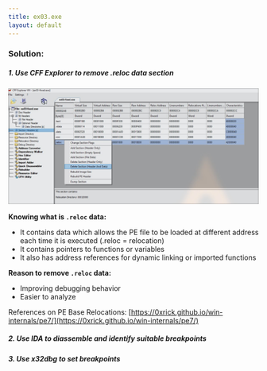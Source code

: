 ```yaml
---
title: ex03.exe
layout: default
---
```

### Solution:

##### 1. Use CFF Explorer to remove .reloc data section

![ex03-1](ex03-1.jpg)

**Knowing what is `.reloc` data:**
- It contains data which allows the PE file to be loaded at different address each time it is executed (.reloc = relocation)
- It contains pointers to functions or variables
- It also has address references for dynamic linking or imported functions

**Reason to remove `.reloc` data:**
- Improving debugging behavior
- Easier to analyze 

References on PE Base Relocations: [https://0xrick.github.io/win-internals/pe7/](https://0xrick.github.io/win-internals/pe7/)

##### 2. Use IDA to diassemble and identify suitable breakpoints




##### 3. Use x32dbg to set breakpoints
